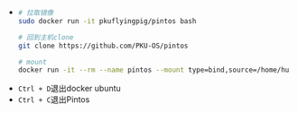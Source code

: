 - ```bash
  # 拉取镜像
  sudo docker run -it pkuflyingpig/pintos bash
  
  # 回到主机clone
  git clone https://github.com/PKU-OS/pintos
  
  # mount
  docker run -it --rm --name pintos --mount type=bind,source=/home/huhu/Desktop/learn/pku-os/pintos,target=/home/PKUOS/pintos pkuflyingpig/pintos bash
  ```
- `Ctrl + D`退出docker ubuntu
- `Ctrl + C`退出Pintos